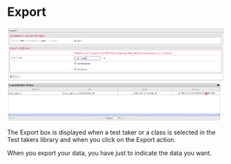 <!--
parent:
    title: Manage_Test_Takers
author:
    - 'Jérôme Bogaerts'
created_at: '2012-04-12 18:15:06'
updated_at: '2013-03-13 13:55:24'
tags:
    - 'Manage Test Takers'
-->

Export
======

![](../resources/testtakers-export1.png)

The Export box is displayed when a test taker or a class is selected in the Test takers library and when you click on the Export action.

When you export your data, you have just to indicate the data you want.

